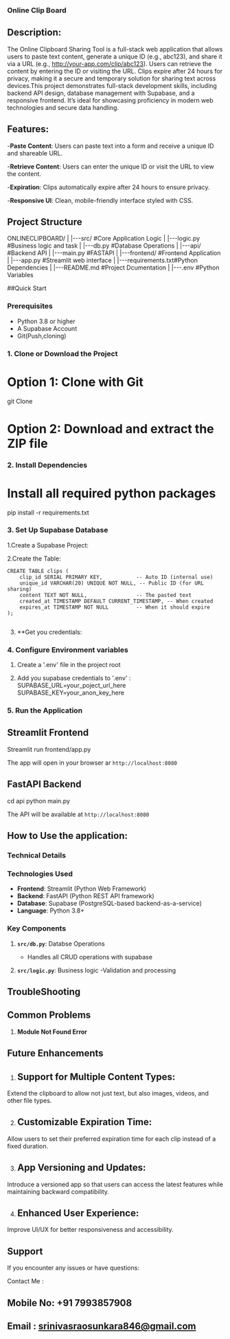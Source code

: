 ### Online Clip Board

## Description:
The Online Clipboard Sharing Tool is a full-stack web application that allows users to paste text content, generate a unique ID (e.g., abc123), and share it via a URL (e.g., http://your-app.com/clip/abc123). Users can retrieve the content by entering the ID or visiting the URL. Clips expire after 24 hours for privacy, making it a secure and temporary solution for sharing text across devices.This project demonstrates full-stack development skills, including backend API design, database management with Supabase, and a responsive frontend. It’s ideal for showcasing proficiency in modern web technologies and secure data handling.

## Features:
-**Paste Content**: Users can paste text into a form and receive a unique ID and shareable URL.

-**Retrieve Content**: Users can enter the unique ID or visit the URL to view the content.

-**Expiration**: Clips automatically expire after 24 hours to ensure privacy.

-**Responsive UI**: Clean, mobile-friendly interface styled with CSS.

## Project Structure

ONLINECLIPBOARD/
    |
    |---src/            #Core Application Logic
    |   |---logic.py    #Business logic and task
    |   |---db.py       #Database Operations
    |
    |---api/            #Backend API
    |    |---main.py    #FASTAPI
    |
    |---frontend/       #Frontend Application
    |   |---app.py      #Streamlit web interface
    |
    |---requirements.txt#Python Dependencies
    |
    |---README.md       #Project Dcumentation
    |
    |---.env            #Python Variables

##Quick Start


### Prerequisites

- Python 3.8 or higher
- A Supabase Account
- Git(Push,cloning)

### 1. Clone or Download the Project

# Option 1: Clone with Git
git Clone <repository-url>

# Option 2: Download and extract the ZIP file

### 2. Install Dependencies

# Install all required python packages
pip install -r requirements.txt

### 3. Set Up Supabase Database

1.Create a Supabase Project:

2.Create the Table:

```
CREATE TABLE clips (
    clip_id SERIAL PRIMARY KEY,           -- Auto ID (internal use)
    unique_id VARCHAR(20) UNIQUE NOT NULL, -- Public ID (for URL sharing)
    content TEXT NOT NULL,                -- The pasted text
    created_at TIMESTAMP DEFAULT CURRENT_TIMESTAMP, -- When created
    expires_at TIMESTAMP NOT NULL         -- When it should expire
);


```

3. **Get you credentials:

### 4. Configure Environment variables

1. Create a '.env' file in the project root

2. Add you supabase credentials to '.env' :
SUPABASE_URL=your_poject_url_here
SUPABASE_KEY=your_anon_key_here

### 5. Run the Application

## Streamlit Frontend
Streamlit run frontend/app.py

The app will open in your browser ar `http://localhost:8080`

## FastAPI Backend

cd api
python main.py

The API will be available at `http://localhost:8080`

## How to Use the application:


### Technical Details

### Technologies Used

- **Frontend**: Streamlit (Python Web Framework)
- **Backend**: FastAPI (Python REST API framework)
- **Database**: Supabase (PostgreSQL-based backend-as-a-service)
- **Language**: Python 3.8+

### Key Components

1. **`src/db.py`**: Databse Operations
    - Handles all CRUD operations with supabase

2. **`src/logic.py`**: Business logic 
    -Validation and processing

## TroubleShooting


## Common Problems
1. **Module Not Found Error**

## Future Enhancements

1. ## Support for Multiple Content Types:

Extend the clipboard to allow not just text, but also images, videos, and other file types.

2. ## Customizable Expiration Time:

Allow users to set their preferred expiration time for each clip instead of a fixed duration.

3. ## App Versioning and Updates:

Introduce a versioned app so that users can access the latest features while maintaining backward compatibility.

4. ## Enhanced User Experience:

Improve UI/UX for better responsiveness and accessibility.

## Support

If you encounter any issues or have questions:

Contact Me : 
## Mobile No: +91 7993857908
## Email : srinivasraosunkara846@gmail.com